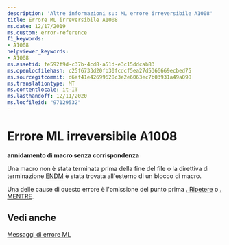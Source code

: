 ```yaml
---
description: 'Altre informazioni su: ML errore irreversibile A1008'
title: Errore ML irreversibile A1008
ms.date: 12/17/2019
ms.custom: error-reference
f1_keywords:
- A1008
helpviewer_keywords:
- A1008
ms.assetid: fe592f9d-c37b-4cd8-a51d-e3c15ddcab83
ms.openlocfilehash: c25f6733d20fb30fcdcf5ea27d5366669ecbed75
ms.sourcegitcommit: d6af41e42699628c3e2e6063ec7b03931a49a098
ms.translationtype: MT
ms.contentlocale: it-IT
ms.lasthandoff: 12/11/2020
ms.locfileid: "97129532"
---
```

# <a name="ml-fatal-error-a1008"></a>Errore ML irreversibile A1008

**annidamento di macro senza corrispondenza**

Una macro non è stata terminata prima della fine del file o la direttiva di terminazione [ENDM](endm.md) è stata trovata all'esterno di un blocco di macro.

Una delle cause di questo errore è l'omissione del punto prima [. Ripetere](dot-repeat.md) o [. MENTRE](dot-while.md).

## <a name="see-also"></a>Vedi anche

[Messaggi di errore ML](ml-error-messages.md)
